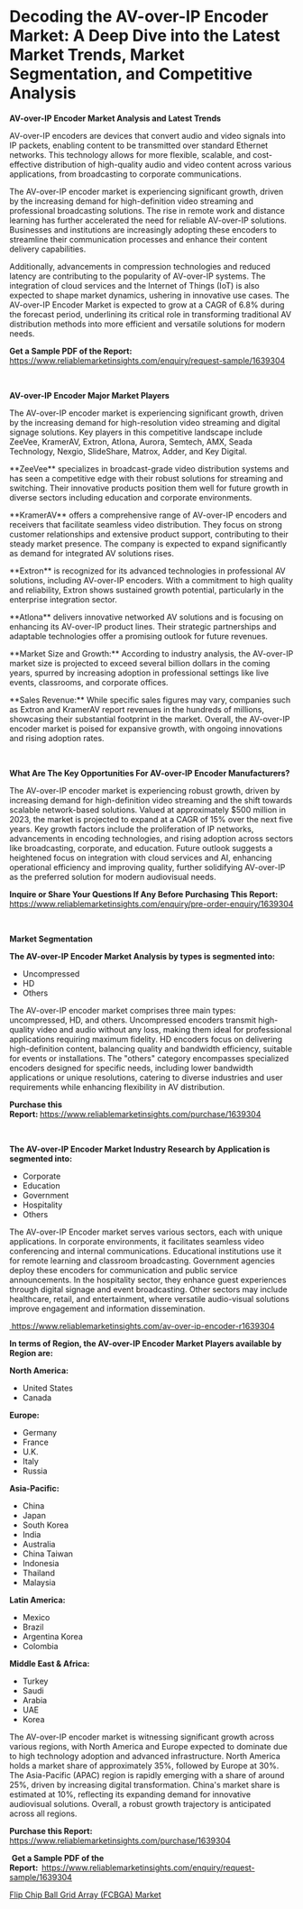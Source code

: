 <p><h1>Decoding the AV-over-IP Encoder Market: A Deep Dive into the Latest Market Trends, Market Segmentation, and Competitive Analysis</h1></p><p><strong>AV-over-IP Encoder Market Analysis and Latest Trends</strong></p>
<p><p>AV-over-IP encoders are devices that convert audio and video signals into IP packets, enabling content to be transmitted over standard Ethernet networks. This technology allows for more flexible, scalable, and cost-effective distribution of high-quality audio and video content across various applications, from broadcasting to corporate communications.</p><p>The AV-over-IP encoder market is experiencing significant growth, driven by the increasing demand for high-definition video streaming and professional broadcasting solutions. The rise in remote work and distance learning has further accelerated the need for reliable AV-over-IP solutions. Businesses and institutions are increasingly adopting these encoders to streamline their communication processes and enhance their content delivery capabilities. </p><p>Additionally, advancements in compression technologies and reduced latency are contributing to the popularity of AV-over-IP systems. The integration of cloud services and the Internet of Things (IoT) is also expected to shape market dynamics, ushering in innovative use cases. The AV-over-IP Encoder Market is expected to grow at a CAGR of 6.8% during the forecast period, underlining its critical role in transforming traditional AV distribution methods into more efficient and versatile solutions for modern needs.</p></p>
<p><strong>Get a Sample PDF of the Report:&nbsp;</strong> <a href="https://www.reliablemarketinsights.com/enquiry/request-sample/1639304?utm_campaign=2593&utm_medium=2&utm_source=Github&utm_content=ia&utm_term=06042025&utm_id=av-over-ip-encoder">https://www.reliablemarketinsights.com/enquiry/request-sample/1639304</a></p>
<p>&nbsp;</p>
<p><strong>AV-over-IP Encoder Major Market Players</strong></p>
<p><p>The AV-over-IP encoder market is experiencing significant growth, driven by the increasing demand for high-resolution video streaming and digital signage solutions. Key players in this competitive landscape include ZeeVee, KramerAV, Extron, Atlona, Aurora, Semtech, AMX, Seada Technology, Nexgio, SlideShare, Matrox, Adder, and Key Digital.</p><p>**ZeeVee** specializes in broadcast-grade video distribution systems and has seen a competitive edge with their robust solutions for streaming and switching. Their innovative products position them well for future growth in diverse sectors including education and corporate environments.</p><p>**KramerAV** offers a comprehensive range of AV-over-IP encoders and receivers that facilitate seamless video distribution. They focus on strong customer relationships and extensive product support, contributing to their steady market presence. The company is expected to expand significantly as demand for integrated AV solutions rises.</p><p>**Extron** is recognized for its advanced technologies in professional AV solutions, including AV-over-IP encoders. With a commitment to high quality and reliability, Extron shows sustained growth potential, particularly in the enterprise integration sector.</p><p>**Atlona** delivers innovative networked AV solutions and is focusing on enhancing its AV-over-IP product lines. Their strategic partnerships and adaptable technologies offer a promising outlook for future revenues.</p><p>**Market Size and Growth:** According to industry analysis, the AV-over-IP market size is projected to exceed several billion dollars in the coming years, spurred by increasing adoption in professional settings like live events, classrooms, and corporate offices.</p><p>**Sales Revenue:** While specific sales figures may vary, companies such as Extron and KramerAV report revenues in the hundreds of millions, showcasing their substantial footprint in the market. Overall, the AV-over-IP encoder market is poised for expansive growth, with ongoing innovations and rising adoption rates.</p></p>
<p>&nbsp;</p>
<p><strong>What Are The Key Opportunities For AV-over-IP Encoder Manufacturers?</strong></p>
<p><p>The AV-over-IP encoder market is experiencing robust growth, driven by increasing demand for high-definition video streaming and the shift towards scalable network-based solutions. Valued at approximately $500 million in 2023, the market is projected to expand at a CAGR of 15% over the next five years. Key growth factors include the proliferation of IP networks, advancements in encoding technologies, and rising adoption across sectors like broadcasting, corporate, and education. Future outlook suggests a heightened focus on integration with cloud services and AI, enhancing operational efficiency and improving quality, further solidifying AV-over-IP as the preferred solution for modern audiovisual needs.</p></p>
<p><strong>Inquire or Share Your Questions If Any Before Purchasing This Report:</strong> <a href="https://www.reliablemarketinsights.com/enquiry/pre-order-enquiry/1639304?utm_campaign=2593&utm_medium=2&utm_source=Github&utm_content=ia&utm_term=06042025&utm_id=av-over-ip-encoder">https://www.reliablemarketinsights.com/enquiry/pre-order-enquiry/1639304</a></p>
<p>&nbsp;</p>
<p><strong>Market Segmentation</strong></p>
<p><strong>The AV-over-IP Encoder Market Analysis by types is segmented into:</strong></p>
<p><ul><li>Uncompressed</li><li>HD</li><li>Others</li></ul></p>
<p><p>The AV-over-IP encoder market comprises three main types: uncompressed, HD, and others. Uncompressed encoders transmit high-quality video and audio without any loss, making them ideal for professional applications requiring maximum fidelity. HD encoders focus on delivering high-definition content, balancing quality and bandwidth efficiency, suitable for events or installations. The "others" category encompasses specialized encoders designed for specific needs, including lower bandwidth applications or unique resolutions, catering to diverse industries and user requirements while enhancing flexibility in AV distribution.</p></p>
<p><strong>Purchase this Report:&nbsp;</strong><a href="https://www.reliablemarketinsights.com/purchase/1639304?utm_campaign=2593&utm_medium=2&utm_source=Github&utm_content=ia&utm_term=06042025&utm_id=av-over-ip-encoder">https://www.reliablemarketinsights.com/purchase/1639304</a></p>
<p>&nbsp;</p>
<p><strong>The AV-over-IP Encoder Market Industry Research by Application is segmented into:</strong></p>
<p><ul><li>Corporate</li><li>Education</li><li>Government</li><li>Hospitality</li><li>Others</li></ul></p>
<p><p>The AV-over-IP Encoder market serves various sectors, each with unique applications. In corporate environments, it facilitates seamless video conferencing and internal communications. Educational institutions use it for remote learning and classroom broadcasting. Government agencies deploy these encoders for communication and public service announcements. In the hospitality sector, they enhance guest experiences through digital signage and event broadcasting. Other sectors may include healthcare, retail, and entertainment, where versatile audio-visual solutions improve engagement and information dissemination.</p></p>
<p><a href="https://www.reliablemarketinsights.com/av-over-ip-encoder-r1639304?utm_campaign=2593&utm_medium=2&utm_source=Github&utm_content=ia&utm_term=06042025&utm_id=av-over-ip-encoder">&nbsp;https://www.reliablemarketinsights.com/av-over-ip-encoder-r1639304</a></p>
<p><strong>In terms of Region, the AV-over-IP Encoder Market Players available by Region are:</strong></p>
<p>
    <p> <strong> North America: </strong>
        <ul>
            <li>United States</li>
            <li>Canada</li>
        </ul>
        </p> 
    <p> <strong> Europe: </strong>
        <ul>
            <li>Germany</li>
            <li>France</li>
            <li>U.K.</li>
            <li>Italy</li>
            <li>Russia</li>
        </ul>
        </p> 
    <p> <strong> Asia-Pacific: </strong>
        <ul>
            <li>China</li>
            <li>Japan</li>
            <li>South Korea</li>
            <li>India</li>
            <li>Australia</li>
            <li>China Taiwan</li>
            <li>Indonesia</li>
            <li>Thailand</li>
            <li>Malaysia</li>
        </ul>
        </p> 
    <p> <strong> Latin America: </strong>
        <ul>
            <li>Mexico</li>
            <li>Brazil</li>
            <li>Argentina Korea</li>
            <li>Colombia</li>
        </ul>
        </p> 
    <p> <strong> Middle East & Africa: </strong>
        <ul>
            <li>Turkey</li>
            <li>Saudi</li>
            <li>Arabia</li>
            <li>UAE</li>
            <li>Korea</li>
        </ul>
    </p>
    </p>
<p><p>The AV-over-IP encoder market is witnessing significant growth across various regions, with North America and Europe expected to dominate due to high technology adoption and advanced infrastructure. North America holds a market share of approximately 35%, followed by Europe at 30%. The Asia-Pacific (APAC) region is rapidly emerging with a share of around 25%, driven by increasing digital transformation. China's market share is estimated at 10%, reflecting its expanding demand for innovative audiovisual solutions. Overall, a robust growth trajectory is anticipated across all regions.</p></p>
<p><strong>Purchase this Report: </strong><a href="https://www.reliablemarketinsights.com/purchase/1639304?utm_campaign=2593&utm_medium=2&utm_source=Github&utm_content=ia&utm_term=06042025&utm_id=av-over-ip-encoder">https://www.reliablemarketinsights.com/purchase/1639304</a></p>
<p>&nbsp;<strong>Get a Sample PDF of the Report:&nbsp;&nbsp;</strong><a href="https://www.reliablemarketinsights.com/enquiry/request-sample/1639304?utm_campaign=2593&utm_medium=2&utm_source=Github&utm_content=ia&utm_term=06042025&utm_id=av-over-ip-encoder">https://www.reliablemarketinsights.com/enquiry/request-sample/1639304</a></p>
<p><strong></strong></p>
<p><p><a href="https://github.com/osbornrdaflalo/Market-Research-Report-List-1/blob/main/flip-chip-ball-grid-array-fcbga-market.md?utm_campaign=2593&utm_medium=2&utm_source=Github&utm_content=ia&utm_term=06042025&utm_id=av-over-ip-encoder">Flip Chip Ball Grid Array (FCBGA) Market</a></p></p>